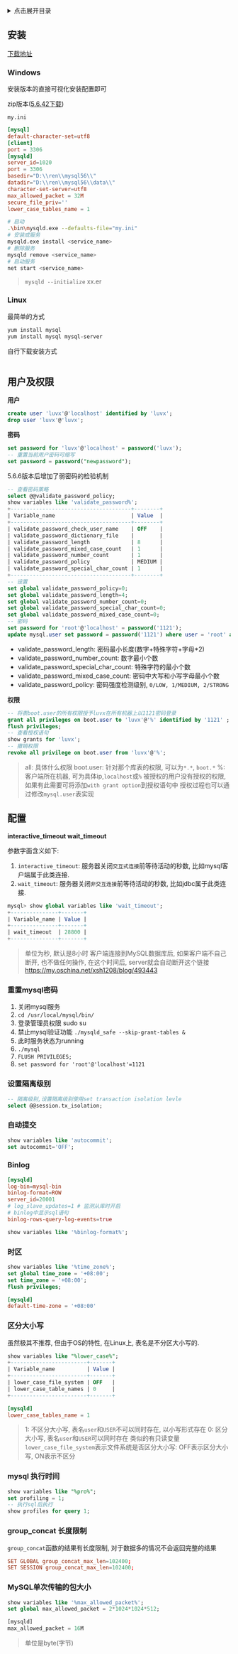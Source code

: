 <details>
<summary>点击展开目录</summary>

- [安装](#安装)
  - [Windows](#windows)
  - [Linux](#linux)
- [用户及权限](#用户及权限)
- [配置](#配置)
  - [重置mysql密码](#重置mysql密码)
  - [设置隔离级别](#设置隔离级别)
  - [自动提交](#自动提交)
  - [Binlog](#binlog)
  - [时区](#时区)
  - [区分大小写](#区分大小写)
  - [mysql 执行时间](#mysql-执行时间)
  - [group\_concat 长度限制](#group_concat-长度限制)
  - [MySQL单次传输的包大小](#mysql单次传输的包大小)

</details>

## 安装

[下载地址](https://downloads.mysql.com/archives/community/)

### Windows

安装版本的直接可视化安装配置即可

zip版本([5.6.42下载](https://cdn.mysql.com//Downloads/MySQL-5.6/mysql-5.6.42-winx64.zip))

`my.ini`
```conf
[mysql]
default-character-set=utf8
[client]
port = 3306
[mysqld]
server_id=1020
port = 3306
basedir="D:\\ren\\mysql56\\"
datadir="D:\\ren\\mysql56\\data\\"
character-set-server=utf8
max_allowed_packet = 32M
secure_file_priv=''
lower_case_tables_name = 1
```

```bash
# 启动
.\bin\mysqld.exe --defaults-file="my.ini"
# 安装成服务
mysqld.exe install <service_name>
# 删除服务
mysqld remove <service_name>
# 启动服务
net start <service_name>
```

> `mysqld --initialize`
> xx.er

### Linux

最简单的方式
```bash
yum install mysql
yum install mysql mysql-server
```

自行下载安装方式
```
```

## 用户及权限

**用户**
```sql
create user 'luvx'@'localhost' identified by 'luvx';
drop user 'luvx'@'luvx';
```

**密码**

```sql
set password for 'luvx'@'localhost' = password('luvx');
-- 重置当前用户密码可缩写
set password = password("newpassword");
```

5.6.6版本后增加了弱密码的检验机制

```sql
-- 查看密码策略
select @@validate_password_policy;
show variables like 'validate_password%';
+--------------------------------------+--------+
| Variable_name                        | Value  |
+--------------------------------------+--------+
| validate_password_check_user_name    | OFF    |
| validate_password_dictionary_file    |        |
| validate_password_length             | 8      |
| validate_password_mixed_case_count   | 1      |
| validate_password_number_count       | 1      |
| validate_password_policy             | MEDIUM |
| validate_password_special_char_count | 1      |
+--------------------------------------+--------+
-- 设置
set global validate_password_policy=0;
set global validate_password_length=4;
set global validate_password_number_count=0;
set global validate_password_special_char_count=0;
set global validate_password_mixed_case_count=0;
-- 密码
set password for 'root'@'localhost' = password('1121');
update mysql.user set password = password('1121') where user = 'root' and host = 'localhost';
```
* validate_password_length: 密码最小长度(数字+特殊字符+字母*2)
* validate_password_number_count: 数字最小个数
* validate_password_special_char_count: 特殊字符的最小个数
* validate_password_mixed_case_count: 密码中大写和小写字母最小个数
* validate_password_policy: 密码强度检测级别, `0/LOW, 1/MEDIUM, 2/STRONG`

**权限**

```sql
-- 将表boot.user的所有权限授予luvx在所有机器上以1121密码登录
grant all privileges on boot.user to 'luvx'@'%' identified by '1121' ;
flush privileges;
-- 查看授权语句
show grants for 'luvx';
-- 撤销权限
revoke all privilege on boot.user from 'luvx'@'%';
```
> all: 具体什么权限
> boot.user: 针对那个库表的权限, 可以为`*.*`, `boot.*`
> %: 客户端所在机器, 可为具体ip,`localhost`或`%`
> 被授权的用户没有授权的权限, 如果有此需要可将添加`with grant option`到授权语句中
> 授权过程也可以通过修改`mysql.user`表实现

## 配置

**interactive_timeout wait_timeout**

参数字面含义如下:
1. `interactive_timeout`: 服务器关闭`交互式连接`前等待活动的秒数, 比如mysql客户端属于此类连接.
2. `wait_timeout`: 服务器关闭`非交互连接`前等待活动的秒数, 比如jdbc属于此类连接.

```sql
mysql> show global variables like 'wait_timeout';
+---------------+-------+
| Variable_name | Value |
+---------------+-------+
| wait_timeout  | 28800 |
+---------------+-------+
```
> 单位为秒, 默认是8小时
> 客户端连接到MySQL数据库后, 如果客户端不自己断开, 也不做任何操作, 在这个时间后, server就会自动断开这个链接
https://my.oschina.net/xsh1208/blog/493443


### 重置mysql密码

1. 关闭mysql服务
2. `cd /usr/local/mysql/bin/`
3. 登录管理员权限 sudo su
4. 禁止mysql验证功能 `./mysqld_safe --skip-grant-tables &`
5. 此时服务状态为running
6. `./mysql`
7. `FLUSH PRIVILEGES;`
8. `set password for 'root'@'localhost'=1121`

### 设置隔离级别

```sql
-- 隔离级别,设置隔离级别使用set transaction isolation levle
select @@session.tx_isolation;
```

### 自动提交

```sql
show variables like 'autocommit';
set autocommit='OFF';
```

### Binlog

```conf
[mysqld]
log-bin=mysql-bin
binlog-format=ROW
server_id=20001
# log_slave_updates=1 # 监测从库时开启
# binlog中显示sql语句
binlog-rows-query-log-events=true
```

```sql
show variables like '%binlog-format%';
```

### 时区

```sql
show variables like '%time_zone%';
set global time_zone = '+08:00';
set time_zone = '+08:00';
flush privileges;
```

```conf
[mysqld]
default-time-zone = '+08:00'
```

### 区分大小写

虽然极其不推荐, 但由于OS的特性, 在Linux上, 表名是不分区大小写的.

```sql
show variables like "%lower_case%";
+------------------------+-------+
| Variable_name          | Value |
+------------------------+-------+
| lower_case_file_system | OFF   |
| lower_case_table_names | 0     |
+------------------------+-------+
```

```conf
[mysqld]
lower_case_tables_name = 1
```
> 1: 不区分大小写, 表名`user`和`USER`不可以同时存在, 以小写形式存在
> 0: 区分大小写, 表名`user`和`USER`可以同时存在
类似的有只读变量`lower_case_file_system`表示文件系统是否区分大小写: OFF表示区分大小写, ON表示不区分

### mysql 执行时间
```sql
show variables like "%pro%";
set profiling = 1;
-- 执行sql后执行
show profiles for query 1;
```

### group_concat 长度限制
`group_concat`函数的结果有长度限制, 对于数据多的情况不会返回完整的结果

```conf
SET GLOBAL group_concat_max_len=102400;
SET SESSION group_concat_max_len=102400;
```

### MySQL单次传输的包大小

```sql
show variables like '%max_allowed_packet%';
set global max_allowed_packet = 2*1024*1024*512;

[mysqld]
max_allowed_packet = 16M
```
> 单位是byte(字节)
